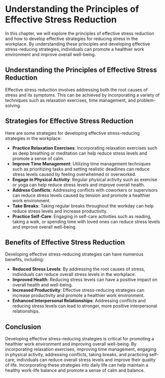Understanding the Principles of Effective Stress Reduction
======================================================================================================================

In this chapter, we will explore the principles of effective stress reduction and how to develop effective strategies for reducing stress in the workplace. By understanding these principles and developing effective stress-reducing strategies, individuals can promote a healthier work environment and improve overall well-being.

Understanding the Principles of Effective Stress Reduction
----------------------------------------------------------

Effective stress reduction involves addressing both the root causes of stress and its symptoms. This can be achieved by incorporating a variety of techniques such as relaxation exercises, time management, and problem-solving.

Strategies for Effective Stress Reduction
-----------------------------------------

Here are some strategies for developing effective stress-reducing strategies in the workplace:

* **Practice Relaxation Exercises**: Incorporating relaxation exercises such as deep breathing or meditation can help reduce stress levels and promote a sense of calm.
* **Improve Time Management**: Utilizing time management techniques such as prioritizing tasks and setting realistic deadlines can reduce stress levels caused by feeling overwhelmed or overworked.
* **Engage in Physical Activity**: Regular physical activity such as exercise or yoga can help reduce stress levels and improve overall health.
* **Address Conflicts**: Addressing conflicts with coworkers or supervisors can reduce stress levels caused by tension and promote a healthier work environment.
* **Take Breaks**: Taking regular breaks throughout the workday can help reduce stress levels and increase productivity.
* **Practice Self-Care**: Engaging in self-care activities such as reading, taking a walk, or spending time with loved ones can reduce stress levels and improve overall well-being.

Benefits of Effective Stress Reduction
--------------------------------------

Developing effective stress-reducing strategies can have numerous benefits, including:

* **Reduced Stress Levels**: By addressing the root causes of stress, individuals can reduce overall stress levels in the workplace.
* **Improved Health**: Reducing stress levels can have a positive impact on overall health and well-being.
* **Increased Productivity**: Effective stress-reducing strategies can increase productivity and promote a healthier work environment.
* **Enhanced Interpersonal Relationships**: Addressing conflicts and reducing stress levels can lead to stronger, more positive interpersonal relationships.

Conclusion
----------

Developing effective stress-reducing strategies is critical for promoting a healthier work environment and improving overall well-being. By incorporating relaxation exercises, improving time management, engaging in physical activity, addressing conflicts, taking breaks, and practicing self-care, individuals can reduce overall stress levels and improve their quality of life. Incorporating these strategies into daily life can help maintain a healthy work-life balance and promote a sense of calm and balance.
